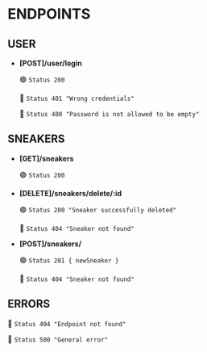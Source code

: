 # ENDPOINTS

## USER

- **[POST]/user/login**

  :green_circle: `Status 200`

  :red_circle: `Status 401 "Wrong credentials"`

  :red_circle: `Status 400 "Password is not allowed to be empty"`

## SNEAKERS

- **[GET]/sneakers**

  :green_circle: `Status 200`

- **[DELETE]/sneakers/delete/:id**

  :green_circle: `Status 200 "Sneaker successfully deleted"`

  :red_circle: `Status 404 "Sneaker not found"`

- **[POST]/sneakers/**

  :green_circle: `Status 201 { newSneaker }`

  :red_circle: `Status 404 "Sneaker not found"`

## ERRORS

:red_circle: `Status 404 "Endpoint not found"`

:red_circle: `Status 500 "General error"`
